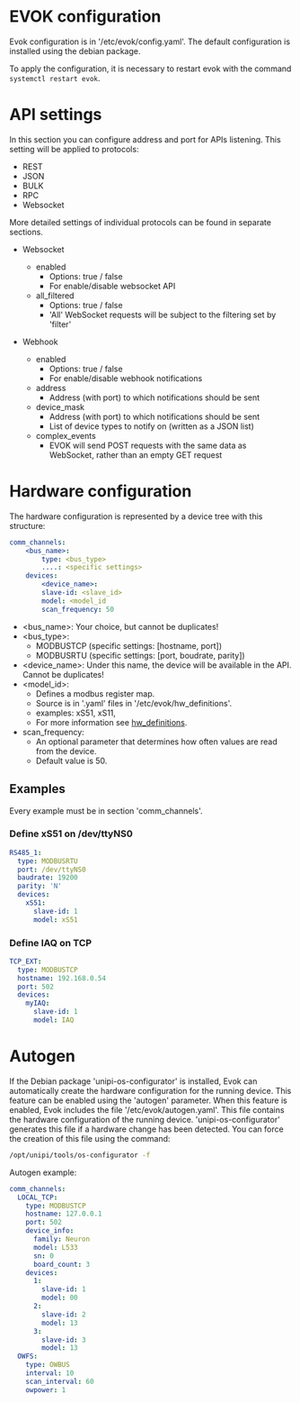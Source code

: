 # EVOK configuration

Evok configuration is in '/etc/evok/config.yaml'.
The default configuration is installed using the debian package.

To apply the configuration, it is necessary to restart evok with the command `systemctl restart evok`.


# API settings

In this section you can configure address and port for APIs listening.
This setting will be applied to protocols:
 - REST
 - JSON
 - BULK
 - RPC
 - Websocket
  
More detailed settings of individual protocols can be found in separate sections.

- Websocket
   - enabled
     - Options: true / false
     - For enable/disable websocket API
   - all_filtered
     - Options: true / false
     - 'All' WebSocket requests will be subject to the filtering set by 'filter'
       
- Webhook
   - enabled
      - Options: true / false
      - For enable/disable webhook notifications
   - address
     - Address (with port) to which notifications should be sent
   - device_mask
     - Address (with port) to which notifications should be sent
     - List of device types to notify on (written as a JSON list)
   - complex_events 
     - EVOK will send POST requests with the same data as WebSocket, rather than an empty GET request


# Hardware configuration

The hardware configuration is represented by a device tree with this structure:
```yaml
comm_channels:
    <bus_name>:
        type: <bus_type>
        ....: <specific settings>
    devices:
        <device_name>:
        slave-id: <slave_id>
        model: <model_id
        scan_frequency: 50
```
 - <bus_name>: Your choice, but cannot be duplicates!
 - <bus_type>:
   - MODBUSTCP (specific settings: [hostname, port])
   - MODBUSRTU (specific settings: [port, boudrate, parity])
 - <device_name>: Under this name, the device will be available in the API. Cannot be duplicates!
 - <model_id>:
   - Defines a modbus register map.
   - Source is in '.yaml' files in '/etc/evok/hw_definitions'.
   - examples: xS51, xS11,
   - For more information see [hw_definitions](./hw_definitions.md).
 - scan_frequency:
   - An optional parameter that determines how often values are read from the device.
   - Default value is 50.

## Examples

Every example must be in section 'comm_channels'.

### Define xS51 on /dev/ttyNS0
```yaml
RS485_1:
  type: MODBUSRTU
  port: /dev/ttyNS0
  baudrate: 19200
  parity: 'N'
  devices:
    xS51:
      slave-id: 1
      model: xS51
```

### Define IAQ on TCP
```yaml
TCP_EXT:
  type: MODBUSTCP
  hostname: 192.168.0.54
  port: 502
  devices:
    myIAQ:
      slave-id: 1
      model: IAQ
```

# Autogen

If the Debian package 'unipi-os-configurator' is installed,
Evok can automatically create the hardware configuration for the running device.
This feature can be enabled using the 'autogen' parameter.
When this feature is enabled, Evok includes the file '/etc/evok/autogen.yaml'.
This file contains the hardware configuration of the running device.
'unipi-os-configurator' generates this file if a hardware change has been detected.
You can force the creation of this file using the command:
```bash
/opt/unipi/tools/os-configurator -f
````
Autogen example:
```yaml
comm_channels:
  LOCAL_TCP:
    type: MODBUSTCP
    hostname: 127.0.0.1
    port: 502
    device_info:
      family: Neuron
      model: L533
      sn: 0
      board_count: 3
    devices:
      1:
        slave-id: 1
        model: 00
      2:
        slave-id: 2
        model: 13
      3:
        slave-id: 3
        model: 13
  OWFS:
    type: OWBUS
    interval: 10
    scan_interval: 60
    owpower: 1
```
